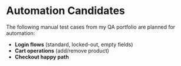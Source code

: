 # Automation Candidates

The following manual test cases from my QA portfolio are planned for automation:

- **Login flows** (standard, locked-out, empty fields)  
- **Cart operations** (add/remove product)  
- **Checkout happy path**
